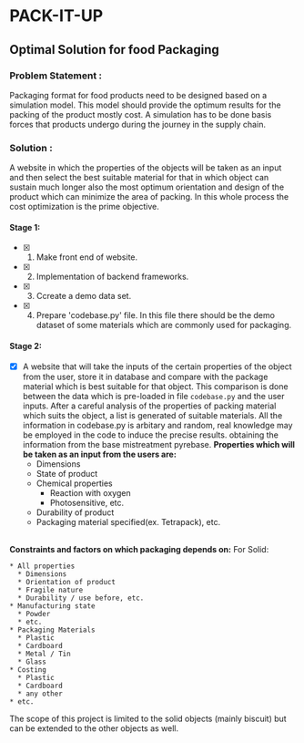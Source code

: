 # **PACK-IT-UP**
## **Optimal Solution for food Packaging**


### Problem Statement :
Packaging format for food products need to be designed based on a simulation model.
This model should provide the optimum results for the packing of the product mostly cost.
A simulation has to be done basis forces that products undergo during the journey in the supply chain.

### Solution :
A website in which the properties of the objects will be taken as an input and then select the best suitable material for that in which
object can sustain much longer also the most optimum orientation and design of the product which can minimize the area of packing.
In this whole process the cost optimization is the prime objective.


#### Stage 1:
- [x] 1. Make front end of website.
- [x] 2. Implementation of backend frameworks.
- [x] 3. Ccreate a demo data set.
- [x] 4. Prepare 'codebase.py' file. In this file there should be the demo dataset of some materials which are commonly used for packaging.


#### Stage 2:
- [x] A website that will take the inputs of the certain properties of the object from the user, store it in database and compare with the package material which is best suitable for that object.
This comparison is done between the data which is pre-loaded in file `codebase.py` and the user inputs. After a careful analysis of the properties of packing material which suits the object, a list is generated of suitable materials.
All the information in codebase.py is arbitary and random, real knowledge may be employed in the code to induce the precise results. obtaining the information from the base mistreatment pyrebase. 
<strong>Properties which will be taken as an input from the users are: </strong>
   * Dimensions
   * State of product
   * Chemical properties
      * Reaction with oxygen
      * Photosensitive, etc.
   * Durability of product
   * Packaging material specified(ex. Tetrapack), etc.
   <br>
<strong>Constraints and factors on which packaging depends on:</strong>
For Solid:

    * All properties
      * Dimensions
      * Orientation of product
      * Fragile nature
      * Durability / use before, etc.
    * Manufacturing state
      * Powder
      * etc.
    * Packaging Materials
      * Plastic
      * Cardboard
      * Metal / Tin
      * Glass
    * Costing
      * Plastic
      * Cardboard
      * any other
    * etc.

The scope of this project is limited to the solid objects (mainly biscuit) but can be extended to the other objects as well.
